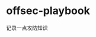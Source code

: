 


































































































































# offsec-playbook
记录一点攻防知识

